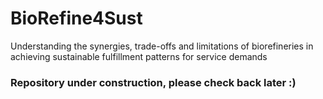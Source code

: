 # BioRefine4Sust
Understanding the synergies, trade-offs and limitations of biorefineries in achieving sustainable fulfillment patterns for service demands

### Repository under construction, please check back later :)
